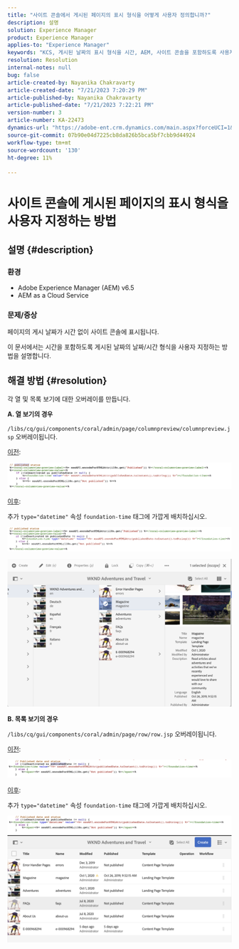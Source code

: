 ```yaml
---
title: "사이트 콘솔에서 게시된 페이지의 표시 형식을 어떻게 사용자 정의합니까?"
description: 설명
solution: Experience Manager
product: Experience Manager
applies-to: "Experience Manager"
keywords: "KCS, 게시된 날짜의 표시 형식을 시간, AEM, 사이트 콘솔을 포함하도록 사용자 정의"
resolution: Resolution
internal-notes: null
bug: false
article-created-by: Nayanika Chakravarty
article-created-date: "7/21/2023 7:20:29 PM"
article-published-by: Nayanika Chakravarty
article-published-date: "7/21/2023 7:22:21 PM"
version-number: 3
article-number: KA-22473
dynamics-url: "https://adobe-ent.crm.dynamics.com/main.aspx?forceUCI=1&pagetype=entityrecord&etn=knowledgearticle&id=7deee0a5-fb27-ee11-9966-6045bd006ce9"
source-git-commit: 07b90e04d7225cb8da826b5bca5bf7cbb9d44924
workflow-type: tm+mt
source-wordcount: '130'
ht-degree: 11%

---
```


# 사이트 콘솔에 게시된 페이지의 표시 형식을 사용자 지정하는 방법

## 설명 {#description}


### 환경

- Adobe Experience Manager (AEM) v6.5
- AEM as a Cloud Service


### 문제/증상

페이지의 게시 날짜가 시간 없이 사이트 콘솔에 표시됩니다.

이 문서에서는 시간을 포함하도록 게시된 날짜의 날짜/시간 형식을 사용자 지정하는 방법을 설명합니다.


## 해결 방법 {#resolution}


각 열 및 목록 보기에 대한 오버레이를 만듭니다.

<b>A. 열 보기의 경우</b>

`/libs/cq/gui/components/coral/admin/page/columnpreview/columnpreview.jsp` 오버레이됩니다.

<u>이전</u>:

![](assets/76d8eda9-2625-ee11-9cbe-6045bd006a22.png)

<u>이후</u>:

추가 `type="datetime"` 속성 `foundation-time` 태그에 가깝게 배치하십시오.

![](assets/bc3fccb7-2625-ee11-9cbe-6045bd006a22.png)

![](assets/4b4c42f9-2625-ee11-9cbe-6045bd006a22.png)

<b>B. 목록 보기의 경우</b>

`/libs/cq/gui/components/coral/admin/page/row/row.jsp` 오버레이됩니다.

<u>이전</u>:

![](assets/b4d354c8-2625-ee11-9cbe-6045bd006a22.png)

<u>이후</u>:

추가 `type="datetime"` 속성 `foundation-time` 태그에 가깝게 배치하십시오.

![](assets/82f75cd6-2625-ee11-9cbe-6045bd006a22.png)
![](assets/807c0517-2725-ee11-9cbe-6045bd006a22.png)
